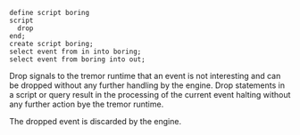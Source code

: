 
```trickle
define script boring
script
  drop
end;
create script boring;
select event from in into boring;
select event from boring into out;
```

Drop signals to the tremor runtime that an event is not interesting and can
be dropped without any further handling by the engine. Drop statements in
a script or query result in the processing of the current event halting without
any further action bye the tremor runtime.

The dropped event is discarded by the engine.

